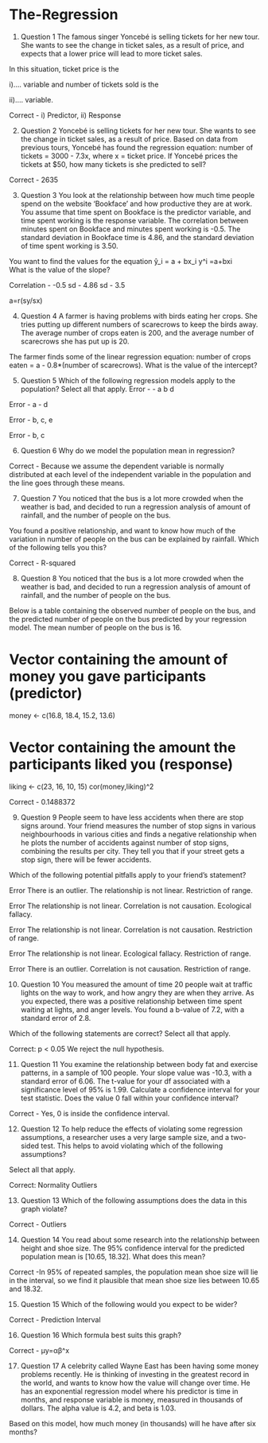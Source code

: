 # The-Regression

1. Question 1
The famous singer Yoncebé is selling tickets for her new tour. She wants to see the change in ticket sales, as a result of price, and expects that a lower price will lead to more ticket sales.

In this situation, ticket price is the 

i)…. variable and number of tickets sold is the 

ii)…. variable.

Correct - i) Predictor, ii) Response

2. Question 2
Yoncebé is selling tickets for her new tour. She wants to see the change in ticket sales, as a result of price.
Based on data from previous tours, Yoncebé has found the regression equation: number of tickets = 3000 - 7.3x, where x = ticket price.
If Yoncebé prices the tickets at $50, how many tickets is she predicted to sell?

Correct - 2635


3. Question 3
You look at the relationship between how much time people spend on the website ‘Bookface’ and how productive they are at work. You assume that time spent on Bookface is the predictor variable, and time spent working is the response variable. The correlation between minutes spent on Bookface and minutes spent working is -0.5. The standard deviation in Bookface time is 4.86, and the standard deviation of time spent working is 3.50.

You want to find the values for the equation ŷ_i = a + bx_i 
y^i	=a+bxi	 
What is the value of the slope?

Correlation - -0.5
sd - 4.86
sd - 3.5

a=r(sy/sx)

4. Question 4
A farmer is having problems with birds eating her crops. She tries putting up different numbers of scarecrows to keep the birds away. The average number of crops eaten is 200, and the average number of scarecrows she has put up is 20.

The farmer finds some of the linear regression equation:
number of crops eaten = a - 0.8*(number of scarecrows).
What is the value of the intercept?


5. Question 5
Which of the following regression models apply to the population?
Select all that apply.
Error -  - a b d

Error - a - d

Error - b, c, e

Error - b, c

6. Question 6
Why do we model the population mean in regression?

Correct - Because we assume the dependent variable is normally distributed at each level of the independent variable in the population and the line goes through these means.

7. Question 7
You noticed that the bus is a lot more crowded when the weather is bad, and decided to run a regression analysis of amount of rainfall, and the number of people on the bus.

You found a positive relationship, and want to know how much of the variation in number of people on the bus can be explained by rainfall. Which of the following tells you this?

Correct - R-squared

8. Question 8
You noticed that the bus is a lot more crowded when the weather is bad, and decided to run a regression analysis of amount of rainfall, and the number of people on the bus.

Below is a table containing the observed number of people on the bus, and the predicted number of people on the bus predicted by your regression model. The mean number of people on the bus is 16.

# Vector containing the amount of money you gave participants (predictor)
money  <- c(16.8, 18.4, 15.2, 13.6)
 
# Vector containing the amount the participants liked you (response)
liking <- c(23, 16, 10, 15)
cor(money,liking)^2

Correct - 0.1488372


9. Question 9
People seem to have less accidents when there are stop signs around. Your friend measures the number of stop signs in various neighbourhoods in various cities and finds a negative relationship when he plots the number of accidents against number of stop signs, combining the results per city. They tell you that if your street gets a stop sign, there will be fewer accidents.

Which of the following potential pitfalls apply to your friend’s statement?

Error
There is an outlier.
The relationship is not linear.
Restriction of range.

Error
The relationship is not linear.
Correlation is not causation.
Ecological fallacy.

Error
The relationship is not linear.
Correlation is not causation.
Restriction of range.

Error
The relationship is not linear.
Ecological fallacy.
Restriction of range.

Error
There is an outlier.
Correlation is not causation.
Restriction of range.

10. Question 10
You measured the amount of time 20 people wait at traffic lights on the way to work, and how angry they are when they arrive. As you expected, there was a positive relationship between time spent waiting at lights, and anger levels. You found a b-value of 7.2, with a standard error of 2.8.
 
Which of the following statements are correct? Select all that apply.

Correct:
p < 0.05
We reject the null hypothesis.


11. Question 11
You examine the relationship between body fat and exercise patterns, in a sample of 100 people. Your slope value was -10.3, with a standard error of 6.06. The t-value for your df associated with a significance level of 95% is 1.99.
Calculate a confidence interval for your test statistic.
Does the value 0 fall within your confidence interval?

Correct - Yes, 0 is inside the confidence interval.

12. Question 12
To help reduce the effects of violating some regression assumptions, a researcher uses a very large sample size, and a two-sided test. This helps to avoid violating which of the following assumptions?

Select all that apply.

Correct:
Normality
Outliers

13. Question 13
Which of the following assumptions does the data in this graph violate?

Correct - Outliers

14. Question 14
You read about some research into the relationship between height and shoe size. The 95% confidence interval for the predicted population mean is [10.65, 18.32].
What does this mean?

Correct -In 95% of repeated samples, the population mean shoe size will lie in the interval, so we find it plausible that mean shoe size lies between 10.65 and 18.32.

15. Question 15
Which of the following would you expect to be wider?

Correct - Prediction Interval


16. Question 16
Which formula best suits this graph?

Correct - μy​=αβ^x

17. Question 17
A celebrity called Wayne East has been having some money problems recently. He is thinking of investing in the greatest record in the world, and wants to know how the value will change over time. He has an exponential regression model where his predictor is time in months, and response variable is money, measured in thousands of dollars. The alpha value is 4.2, and beta is 1.03.

Based on this model, how much money (in thousands) will he have after six months?



